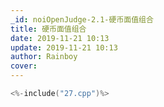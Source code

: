 ```yaml
---
_id: noiOpenJudge-2.1-硬币面值组合
title: 硬币面值组合
date: 2019-11-21 10:13
update: 2019-11-21 10:13
author: Rainboy
cover: 
---
```


```c
<%-include("27.cpp")%>
```
